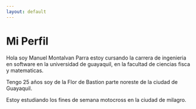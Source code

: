 ```yaml
---
layout: default
---
```


# Mi Perfil
Hola soy Manuel Montalvan Parra estoy cursando la carrera de ingenieria en software en la universidad de guayaquil, en la facultad de ciencias fisca y matematicas.



Tengo 25 años soy de la Flor de Bastion parte noreste de la ciudad de Guayaquil.


Estoy estudiando los fines de semana motocross en la ciudad de milagro.

